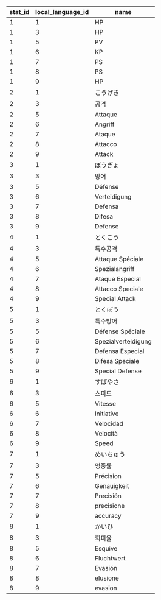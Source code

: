 | stat_id | local_language_id |        name         |
|---------|-------------------|---------------------|
| 1       | 1                 | HP                  |
| 1       | 3                 | HP                  |
| 1       | 5                 | PV                  |
| 1       | 6                 | KP                  |
| 1       | 7                 | PS                  |
| 1       | 8                 | PS                  |
| 1       | 9                 | HP                  |
| 2       | 1                 | こうげき                |
| 2       | 3                 | 공격                  |
| 2       | 5                 | Attaque             |
| 2       | 6                 | Angriff             |
| 2       | 7                 | Ataque              |
| 2       | 8                 | Attacco             |
| 2       | 9                 | Attack              |
| 3       | 1                 | ぼうぎょ                |
| 3       | 3                 | 방어                  |
| 3       | 5                 | Défense             |
| 3       | 6                 | Verteidigung        |
| 3       | 7                 | Defensa             |
| 3       | 8                 | Difesa              |
| 3       | 9                 | Defense             |
| 4       | 1                 | とくこう                |
| 4       | 3                 | 특수공격                |
| 4       | 5                 | Attaque Spéciale    |
| 4       | 6                 | Spezialangriff      |
| 4       | 7                 | Ataque Especial     |
| 4       | 8                 | Attacco Speciale    |
| 4       | 9                 | Special Attack      |
| 5       | 1                 | とくぼう                |
| 5       | 3                 | 특수방어                |
| 5       | 5                 | Défense Spéciale    |
| 5       | 6                 | Spezialverteidigung |
| 5       | 7                 | Defensa Especial    |
| 5       | 8                 | Difesa Speciale     |
| 5       | 9                 | Special Defense     |
| 6       | 1                 | すばやさ                |
| 6       | 3                 | 스피드                 |
| 6       | 5                 | Vitesse             |
| 6       | 6                 | Initiative          |
| 6       | 7                 | Velocidad           |
| 6       | 8                 | Velocità            |
| 6       | 9                 | Speed               |
| 7       | 1                 | めいちゅう               |
| 7       | 3                 | 명중률                 |
| 7       | 5                 | Précision           |
| 7       | 6                 | Genauigkeit         |
| 7       | 7                 | Precisión           |
| 7       | 8                 | precisione          |
| 7       | 9                 | accuracy            |
| 8       | 1                 | かいひ                 |
| 8       | 3                 | 회피율                 |
| 8       | 5                 | Esquive             |
| 8       | 6                 | Fluchtwert          |
| 8       | 7                 | Evasión             |
| 8       | 8                 | elusione            |
| 8       | 9                 | evasion             |
